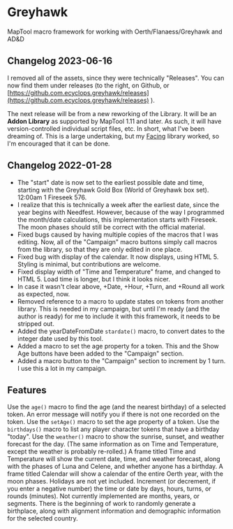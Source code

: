 # Greyhawk
MapTool macro framework for working with Oerth/Flanaess/Greyhawk and AD&amp;D

## Changelog 2023-06-16
I removed all of the assets, since they were technically "Releases". You can now find them under releases (to the right, on Github, or [https://github.com.ecyclops.greyhawk/releases](https://github.com.ecyclops.greyhawk/releases) ).

The next release will be from a new reworking of the Library. It will be an **Addon Library** as supported by MapTool 1.11 and later. As such, it will have version-controlled individual script files, etc. In short, what I've been dreaming of. This is a large undertaking, but my [Facing](https://github.com/eCyclops/Facing) library worked, so I'm encouraged that it can be done.

## Changelog 2022-01-28
- The "start" date is now set to the earliest possible date and time, starting with the Greyhawk Gold Box (World of Greyhawk box set). 12:00am 1 Fireseek 576.
- I realize that this is technically a week after the earliest date, since the year begins with Needfest. However, because of the way I programmed the month/date calculations, this implementation starts with Fireseek. The moon phases should still be correct with the official material.
- Fixed bugs caused by having multiple copies of the macros that I was editing. Now, all of the "Campaign" macro buttons simply call macros from the library, so that they are only edited in one place.
- Fixed bug with display of the calendar. It now displays, using HTML 5. Styling is minimal, but contributions are welcome.
- Fixed display width of "Time and Temperature" frame, and changed to HTML 5. Load time is longer, but I think it looks nicer.
- In case it wasn't clear above, +Date, +Hour, +Turn, and +Round all work as expected, now.
- Removed reference to a macro to update states on tokens from another library. This is needed in my campaign, but until I'm ready (and the author is ready) for me to include it with this framework, it needs to be stripped out.
- Added the yearDateFromDate `stardate()` macro, to convert dates to the integer date used by this tool.
- Added a macro to set the age property for a token. This and the Show Age buttons have been added to the "Campaign" section.
- Added a macro button to the "Campaign" section to increment by 1 turn. I use this a lot in my campaign.

## Features
Use the `age()` macro to find the age (and the nearest birthday) of a selected token. An error message will notify you if there is not one recorded on the token.
Use the `setAge()` macro to set the age property of a token.
Use the `birthdays()` macro to list any player character tokens that have a birthday "today".
Use the `weather()` macro to show the sunrise, sunset, and weather forecast for the day. (The same information as on Time and Temperature, except the weather is probably re-rolled.)
A frame titled Time and Temperature will show the current date, time, and weather forecast, along with the phases of Luna and Celene, and whether anyone has a birthday.
A frame titled Calendar will show a calendar of the entire Oerth year, with the moon phases. Holidays are not yet included.
Increment (or decrement, if you enter a negative number) the time or date by days, hours, turns, or rounds (minutes). Not currently implemented are months, years, or segments.
There is the beginning of work to randomly generate a birthplace, along with alignment information and demographic information for the selected country.
